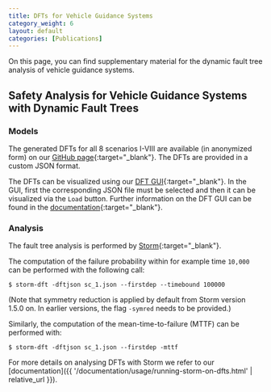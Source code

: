 ```yaml
---
title: DFTs for Vehicle Guidance Systems
category_weight: 6
layout: default
categories: [Publications]
---
```


On this page, you can find supplementary material for the dynamic fault tree analysis of vehicle guidance systems.

## Safety Analysis for Vehicle Guidance Systems with Dynamic Fault Trees

### Models

The generated DFTs for all 8 scenarios I-VIII are available (in anonymized form) on our [GitHub page](https://github.com/moves-rwth/dft-examples/tree/master/case_studies/iso26262_vehicle_guidance_system){:target="_blank"}.
The DFTs are provided in a custom JSON format.

The DFTs can be visualized using our [DFT GUI](https://moves-rwth.github.io/dft-gui/){:target="_blank"}.
In the GUI, first the corresponding JSON file must be selected and then it can be visualized via the `Load` button.
Further information on the DFT GUI can be found in the [documentation](https://github.com/moves-rwth/dft-gui/blob/master/doc/user_manual.md){:target="_blank"}.

### Analysis

The fault tree analysis is performed by [Storm](https://github.com/moves-rwth/storm/){:target="_blank"}.

The computation of the failure probability within for example time `10,000` can be performed with the following call:
```console
$ storm-dft -dftjson sc_1.json --firstdep --timebound 100000
```
(Note that symmetry reduction is applied by default from Storm version 1.5.0 on.
In earlier versions, the flag `-symred` needs to be provided.)

Similarly, the computation of the mean-time-to-failure (MTTF) can be performed with:
```console
$ storm-dft -dftjson sc_1.json --firstdep -mttf
```

For more details on analysing DFTs with Storm we refer to our [documentation]({{ '/documentation/usage/running-storm-on-dfts.html' | relative_url }}).

